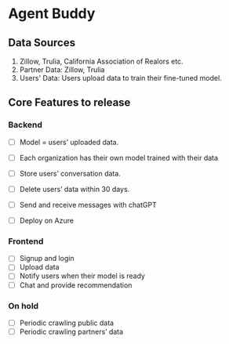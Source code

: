 # Agent Buddy

## Data Sources
1. Zillow, Trulia, California Association of Realors etc.
2. Partner Data: Zillow, Trulia
3. Users' Data: Users upload data to train their fine-tuned model.

## Core Features to release
### Backend
- [ ] Model = users’ uploaded data.
- [ ] Each organization has their own model trained with their data
- [ ] Store users’ conversation data.
- [ ] Delete users’ data within 30 days.
- [ ] Send and receive messages with chatGPT
- [ ] Deploy on Azure


### Frontend
- [ ] Signup and login
- [ ] Upload data
- [ ] Notify users when their model is ready
- [ ] Chat and provide recommendation

### On hold
- [ ] Periodic crawling public data
- [ ] Periodic crawling partners’ data
